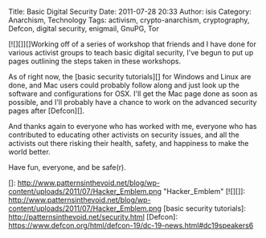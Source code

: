 Title: Basic Digital Security
Date: 2011-07-28 20:33
Author: isis
Category: Anarchism, Technology
Tags: activism, crypto-anarchism, cryptography, Defcon, digital security, enigmail, GnuPG, Tor

[![][]][]Working off of a series of workshop that friends and I have
done for various activist groups to teach basic digital security, I've
begun to put up pages outlining the steps taken in these workshops.

As of right now, the [basic security tutorials][] for Windows and Linux
are done, and Mac users could probably follow along and just look up the
software and configurations for OSX. I'll get the Mac page done as soon
as possible, and I'll probably have a chance to work on the advanced
security pages after [Defcon][].

And thanks again to everyone who has worked with me, everyone who has
contributed to educating other activists on security issues, and all the
activists out there risking their health, safety, and happiness to make
the world better.

Have fun, everyone, and be safe(r).

  []: http://www.patternsinthevoid.net/blog/wp-content/uploads/2011/07/Hacker_Emblem.png
    "Hacker_Emblem"
  [![][]]: http://www.patternsinthevoid.net/blog/wp-content/uploads/2011/07/Hacker_Emblem.png
  [basic security tutorials]: http://patternsinthevoid.net/security.html
  [Defcon]: https://www.defcon.org/html/defcon-19/dc-19-news.html#dc19speakers6
